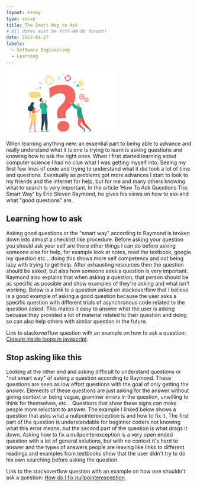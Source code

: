 ```yaml
---
layout: essay
type: essay
title: The Smart Way to Ask
# All dates must be YYYY-MM-DD format!
date: 2022-01-27
labels:
  - Software Engineering
  - Learning
---
```


<img class="ui tiny left circular floated image" src="../images/Question.png">

When learning anything new, an essential part to being able to advance and really understand what it is one is trying to learn is asking questions and knowing how to ask the right ones. When I first started learning aobut computer science I had no clue what I was getting myself into. Seeing my first few lines of code and trying to understand what it did took a lot of time and questions. Eventually as problems got more advances I start to look to my friends and the internet for help, but for me and many others knowing what to search is very important. In the article 'How To Ask Questions The Smart Way' by Eric Steven Raymond, he gives his views on how to ask and what "good questions" are.

## Learning how to ask

Asking good questions or the "smart way" according to Raymond is broken down into almost a checklist like procedure. Before asking your question you should ask your self are there other things I can do before asking someone else for help, for example look at notes, read the textbook, google my question etc... doing this shows more self competency and not being lazy with trying to get help. After exhausting resources then the question should be asked, but also how someone asks a question is very important. Raymond also explains that when asking a question, that person should be as specific as possible and show examples of they're asking and what isn't working. Below is a link to a question asked on stackoverflow that I believe is a good example of asking a good question because the user asks a specific question with different trials of asynchronous code related to the question asked. This makes it easy to answer what the user is asking becuase they provided a lot of material related to their question and doing so can also help others with similar question in the future.

Link to stackoverflow question with an example on how to ask a question: [Closure inside loops in javascript](https://stackoverflow.com/questions/750486/javascript-closure-inside-loops-simple-practical-example).

## Stop asking like this

Looking at the other end and asking difficult to understand questions or "not smart way" of asking a question according to Raymond. These questions are seen as low effort questions with the goal of only getting the answer. Elements of these questions are just asking for the answer without giving context or being vague, grammer errors in the question, unwilling to think for themselves, etc... Questions that show these signs can make people more reluctant to answer. The example I linked below shows a question that asks what a nullpointerexception is and how to fix it. The first part of the question is understandable for beginner coders not knowing what this error means, but the second part of the question is what drags it down. Asking how to fix a nullpointerexception is a very open ended question with a lot of general solutions, but with no context it's hard to answer and the types of answers people are leaving like links to different readings and examples from textbooks show that the user didn't try to do his own searching before asking the question.

Link to the stackoverflow question with an example on how one shouldn't ask a question: [How do I fix nullpointerexception](https://stackoverflow.com/questions/218384/what-is-a-nullpointerexception-and-how-do-i-fix-it).
